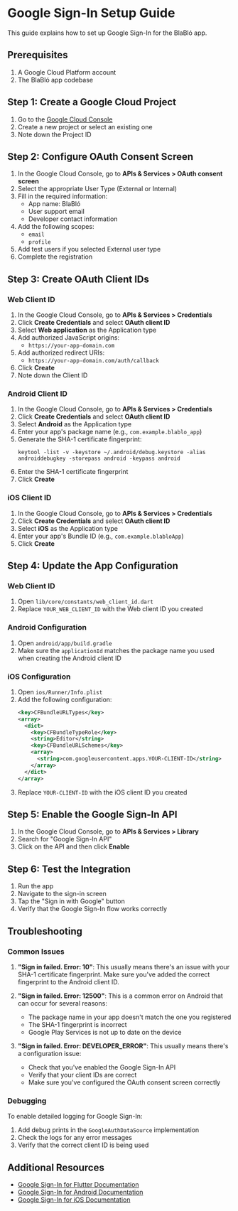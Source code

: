 # Google Sign-In Setup Guide

This guide explains how to set up Google Sign-In for the BlaBló app.

## Prerequisites

1. A Google Cloud Platform account
2. The BlaBló app codebase

## Step 1: Create a Google Cloud Project

1. Go to the [Google Cloud Console](https://console.cloud.google.com/)
2. Create a new project or select an existing one
3. Note down the Project ID

## Step 2: Configure OAuth Consent Screen

1. In the Google Cloud Console, go to **APIs & Services > OAuth consent screen**
2. Select the appropriate User Type (External or Internal)
3. Fill in the required information:
   - App name: BlaBló
   - User support email
   - Developer contact information
4. Add the following scopes:
   - `email`
   - `profile`
5. Add test users if you selected External user type
6. Complete the registration

## Step 3: Create OAuth Client IDs

### Web Client ID

1. In the Google Cloud Console, go to **APIs & Services > Credentials**
2. Click **Create Credentials** and select **OAuth client ID**
3. Select **Web application** as the Application type
4. Add authorized JavaScript origins:
   - `https://your-app-domain.com`
5. Add authorized redirect URIs:
   - `https://your-app-domain.com/auth/callback`
6. Click **Create**
7. Note down the Client ID

### Android Client ID

1. In the Google Cloud Console, go to **APIs & Services > Credentials**
2. Click **Create Credentials** and select **OAuth client ID**
3. Select **Android** as the Application type
4. Enter your app's package name (e.g., `com.example.blablo_app`)
5. Generate the SHA-1 certificate fingerprint:
   ```
   keytool -list -v -keystore ~/.android/debug.keystore -alias androiddebugkey -storepass android -keypass android
   ```
6. Enter the SHA-1 certificate fingerprint
7. Click **Create**

### iOS Client ID

1. In the Google Cloud Console, go to **APIs & Services > Credentials**
2. Click **Create Credentials** and select **OAuth client ID**
3. Select **iOS** as the Application type
4. Enter your app's Bundle ID (e.g., `com.example.blabloApp`)
5. Click **Create**

## Step 4: Update the App Configuration

### Web Client ID

1. Open `lib/core/constants/web_client_id.dart`
2. Replace `YOUR_WEB_CLIENT_ID` with the Web client ID you created

### Android Configuration

1. Open `android/app/build.gradle`
2. Make sure the `applicationId` matches the package name you used when creating the Android client ID

### iOS Configuration

1. Open `ios/Runner/Info.plist`
2. Add the following configuration:
   ```xml
   <key>CFBundleURLTypes</key>
   <array>
     <dict>
       <key>CFBundleTypeRole</key>
       <string>Editor</string>
       <key>CFBundleURLSchemes</key>
       <array>
         <string>com.googleusercontent.apps.YOUR-CLIENT-ID</string>
       </array>
     </dict>
   </array>
   ```
3. Replace `YOUR-CLIENT-ID` with the iOS client ID you created

## Step 5: Enable the Google Sign-In API

1. In the Google Cloud Console, go to **APIs & Services > Library**
2. Search for "Google Sign-In API"
3. Click on the API and then click **Enable**

## Step 6: Test the Integration

1. Run the app
2. Navigate to the sign-in screen
3. Tap the "Sign in with Google" button
4. Verify that the Google Sign-In flow works correctly

## Troubleshooting

### Common Issues

1. **"Sign in failed. Error: 10"**: This usually means there's an issue with your SHA-1 certificate fingerprint. Make sure you've added the correct fingerprint to the Android client ID.

2. **"Sign in failed. Error: 12500"**: This is a common error on Android that can occur for several reasons:
   - The package name in your app doesn't match the one you registered
   - The SHA-1 fingerprint is incorrect
   - Google Play Services is not up to date on the device

3. **"Sign in failed. Error: DEVELOPER_ERROR"**: This usually means there's a configuration issue:
   - Check that you've enabled the Google Sign-In API
   - Verify that your client IDs are correct
   - Make sure you've configured the OAuth consent screen correctly

### Debugging

To enable detailed logging for Google Sign-In:

1. Add debug prints in the `GoogleAuthDataSource` implementation
2. Check the logs for any error messages
3. Verify that the correct client ID is being used

## Additional Resources

- [Google Sign-In for Flutter Documentation](https://pub.dev/packages/google_sign_in)
- [Google Sign-In for Android Documentation](https://developers.google.com/identity/sign-in/android/start-integrating)
- [Google Sign-In for iOS Documentation](https://developers.google.com/identity/sign-in/ios/start-integrating)
